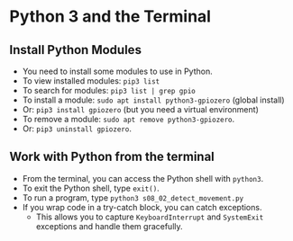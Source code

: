 # Python 3 and the Terminal

## Install Python Modules

* You need to install some modules to use in Python.
* To view installed modules: `pip3 list`
* To search for modules: `pip3 list | grep gpio`
* To install a module: `sudo apt install python3-gpiozero` (global install)
* Or: `pip3 install gpiozero` (but you need a virtual environment)
* To remove a module: `sudo apt remove python3-gpiozero`.
* Or: `pip3 uninstall gpiozero`.

## Work with Python from the terminal

* From the terminal, you can access the Python shell with `python3`.
* To exit the Python shell, type `exit()`.
* To run a program, type `python3 s08_02_detect_movement.py`
* If you wrap code in a try-catch block, you can catch exceptions. 
  * This allows you to capture `KeyboardInterrupt` and `SystemExit` exceptions and handle them gracefully.
